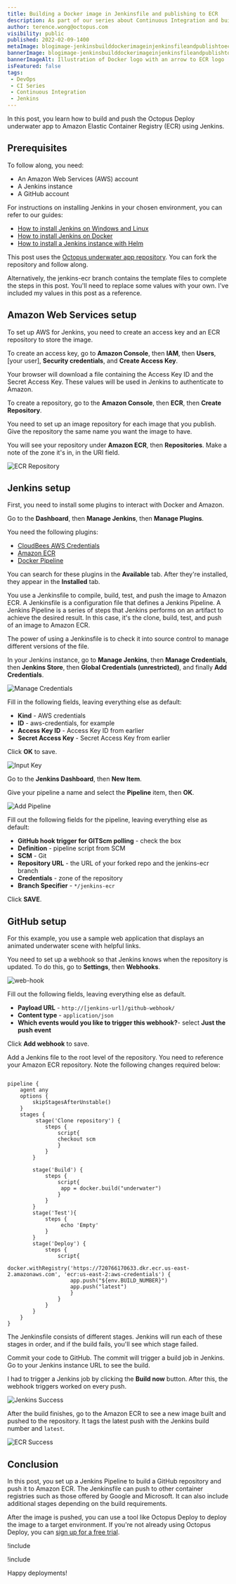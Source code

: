 ```yaml
---
title: Building a Docker image in Jenkinsfile and publishing to ECR
description: As part of our series about Continuous Integration and build servers, learn how to build a Docker image in Jenkinsfile and publish to ECR.
author: terence.wong@octopus.com
visibility: public
published: 2022-02-09-1400
metaImage: blogimage-jenkinsbuilddockerimageinjenkinsfileandpublishtoecr-2022.png
bannerImage: blogimage-jenkinsbuilddockerimageinjenkinsfileandpublishtoecr-2022.png
bannerImageAlt: Illustration of Docker logo with an arrow to ECR logo
isFeatured: false
tags:
 - DevOps
 - CI Series
 - Continuous Integration
 - Jenkins
---
```


In this post, you learn how to build and push the Octopus Deploy underwater app to Amazon Elastic Container Registry (ECR) using Jenkins. 
 
## Prerequisites
 
To follow along, you need:

- An Amazon Web Services (AWS) account
- A Jenkins instance
- A GitHub account

For instructions on installing Jenkins in your chosen environment, you can refer to our guides:

- [How to install Jenkins on Windows and Linux](https://octopus.com/blog/jenkins-install-guide-windows-linux)
- [How to install Jenkins on Docker](https://octopus.com/blog/jenkins-docker-install-guide)
- [How to install a Jenkins instance with Helm](https://octopus.com/blog/jenkins-helm-install-guide)

This post uses the [Octopus underwater app repository](https://github.com/OctopusSamples/octopus-underwater-app). You can fork the repository and follow along. 

Alternatively, the jenkins-ecr branch contains the template files to complete the steps in this post. You'll need to replace some values with your own. I've included my values in this post as a reference.

## Amazon Web Services setup

To set up AWS for Jenkins, you need to create an access key and an ECR repository to store the image.

To create an access key, go to **Amazon Console**, then **IAM**, then **Users**, [your user], **Security credentials**, and **Create Access Key**.

Your browser will download a file containing the Access Key ID and the Secret Access Key. These values will be used in Jenkins to authenticate to Amazon.

To create a repository, go to the **Amazon Console**, then **ECR**, then **Create Repository**.

You need to set up an image repository for each image that you publish. Give the repository the same name you want the image to have. 

You will see your repository under **Amazon ECR**, then **Repositories**. Make a note of the zone it's in, in the URI field.

![ECR Repository](ecr-repository.png)

## Jenkins setup

First, you need to install some plugins to interact with Docker and Amazon. 

Go to the **Dashboard**, then **Manage Jenkins**, then **Manage Plugins**. 

You need the following plugins:

- [CloudBees AWS Credentials](https://plugins.jenkins.io/aws-credentials/)
- [Amazon ECR](https://plugins.jenkins.io/amazon-ecr/)
- [Docker Pipeline](https://plugins.jenkins.io/docker-workflow/)

You can search for these plugins in the **Available** tab. After they're installed, they appear in the **Installed** tab.

You use a Jenkinsfile to compile, build, test, and push the image to Amazon ECR. A Jenkinsfile is a configuration file that defines a Jenkins Pipeline. A Jenkins Pipeline is a series of steps that Jenkins performs on an artifact to achieve the desired result. In this case, it's the clone, build, test, and push of an image to Amazon ECR. 

The power of using a Jenkinsfile is to check it into source control to manage different versions of the file.

In your Jenkins instance, go to **Manage Jenkins**, then **Manage Credentials**, then **Jenkins Store**, then **Global Credentials (unrestricted)**, and finally **Add Credentials**.

![Manage Credentials](manage-credentials.png)

Fill in the following fields, leaving everything else as default:

- **Kind** - AWS credentials
- **ID** - aws-credentials, for example
- **Access Key ID** - Access Key ID from earlier
- **Secret Access Key** - Secret Access Key from earlier 

Click **OK** to save.

![Input Key](input-key.png)

Go to the **Jenkins Dashboard**, then **New Item**.

Give your pipeline a name and select the **Pipeline** item, then **OK**.

![Add Pipeline](add-pipeline.png)

Fill out the following fields for the pipeline, leaving everything else as default:

- **GitHub hook trigger for GITScm polling** - check the box
- **Definition** - pipeline script from SCM
- **SCM** - Git
- **Repository URL** - the URL of your forked repo and the jenkins-ecr branch
- **Credentials** - zone of the repository
- **Branch Specifier** - `*/jenkins-ecr`

Click **SAVE**.

## GitHub setup

For this example, you use a sample web application that displays an animated underwater scene with helpful links.

You need to set up a webhook so that Jenkins knows when the repository is updated. To do this, go to **Settings**, then **Webhooks**.

![web-hook](webhook.png)

Fill out the following fields, leaving everything else as default.

- **Payload URL** - `http://[jenkins-url]/github-webhook/`
- **Content type** - `application/json`
- **Which events would you like to trigger this webhook?**- select **Just the push event**

Click **Add webhook** to save.

Add a Jenkins file to the root level of the repository. You need to reference your Amazon ECR repository. Note the following changes required below:

```

pipeline {
    agent any
    options {
        skipStagesAfterUnstable()
    }
    stages {
         stage('Clone repository') { 
            steps { 
                script{
                checkout scm
                }
            }
        }
        
        stage('Build') { 
            steps { 
                script{
                 app = docker.build("underwater")
                }
            }
        }
        stage('Test'){
            steps {
                 echo 'Empty'
            }
        }
        stage('Deploy') {
            steps {
                script{
                        docker.withRegistry('https://720766170633.dkr.ecr.us-east-2.amazonaws.com', 'ecr:us-east-2:aws-credentials') {
                    app.push("${env.BUILD_NUMBER}")
                    app.push("latest")
                    }
                }
            }
        }
    }
}
```

The Jenkinsfile consists of different stages. Jenkins will run each of these stages in order, and if the build fails, you'll see which stage failed. 

Commit your code to GitHub. The commit will trigger a build job in Jenkins. Go to your Jenkins instance URL to see the build.

I had to trigger a Jenkins job by clicking the **Build now** button. After this, the webhook triggers worked on every push.

![Jenkins Success](jenkins-success.png)

After the build finishes, go to the Amazon ECR to see a new image built and pushed to the repository. It tags the latest push with the Jenkins build number and `latest`.

![ECR Success](ecr-success.png)

## Conclusion

In this post, you set up a Jenkins Pipeline to build a GitHub repository and push it to Amazon ECR. The Jenkinsfile can push to other container registries such as those offered by Google and Microsoft. It can also include additional stages depending on the build requirements. 

After the image is pushed, you can use a tool like Octopus Deploy to deploy the image to a target environment. If you're not already using Octopus Deploy, you can [sign up for a free trial](https://octopus.com/start).

!include <jenkins-webinar-jan-2022>

!include <q1-2022-newsletter-cta>

Happy deployments!
